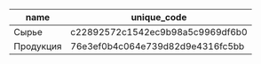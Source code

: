 | name | unique_code |
| --- | --- |
| Сырье | c22892572c1542ec9b98a5c9969df6b0 |
| Продукция | 76e3ef0b4c064e739d82d9e4316fc5bb |
